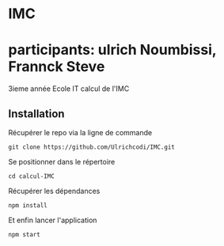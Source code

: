 # IMC

# participants: ulrich Noumbissi, Frannck Steve
3ieme année Ecole IT
calcul de l'IMC

## Installation

Récupérer le repo via la ligne de commande

`git clone https://github.com/Ulrichcodi/IMC.git`

Se positionner dans le répertoire

`cd calcul-IMC`

Récupérer les dépendances

`npm install`

Et enfin lancer l'application

`npm start`
